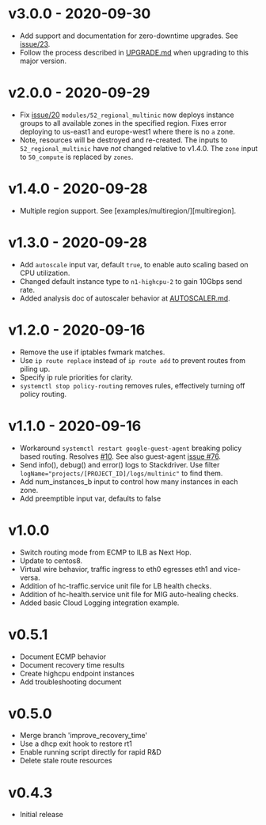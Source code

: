v3.0.0 - 2020-09-30
===

 * Add support and documentation for zero-downtime upgrades.  See
   [issue/23](https://github.com/openinfrastructure/terraform-google-multinic/issues/23).
 * Follow the process described in [UPGRADE.md](./docs/UPGRADE.md) when
   upgrading to this major version.

v2.0.0 - 2020-09-29
===

 * Fix [issue/20][issue20] `modules/52_regional_multinic` now deploys instance
   groups to all available zones in the specified region.  Fixes error
   deploying to us-east1 and europe-west1 where there is no `a` zone.
 * Note, resources will be destroyed and re-created.  The inputs to
   `52_regional_multinic` have *not* changed relative to v1.4.0.  The `zone`
   input to `50_compute` is replaced by `zones`.

v1.4.0 - 2020-09-28
===

 * Multiple region support.  See [examples/multiregion/][multiregion].

v1.3.0 - 2020-09-28
===

 * Add `autoscale` input var, default `true`, to enable auto scaling based on
   CPU utilization.
 * Changed default instance type to `n1-highcpu-2` to gain 10Gbps send rate.
 * Added analysis doc of autoscaler behavior at
   [AUTOSCALER.md](./docs/AUTOSCALER.md).

v1.2.0 - 2020-09-16
===

 * Remove the use if iptables fwmark matches.
 * Use `ip route replace` instead of `ip route add` to prevent routes from
   piling up.
 * Specify ip rule priorities for clarity.
 * `systemctl stop policy-routing` removes rules, effectively turning off
   policy routing.

v1.1.0 - 2020-09-16
===

 * Workaround `systemctl restart google-guest-agent` breaking policy based
   routing.  Resolves [#10][issue10].  See also guest-agent [issue #76][guest76].
 * Send info(), debug() and error() logs to Stackdriver.  Use filter
   `logName="projects/[PROJECT_ID]/logs/multinic"` to find them.
 * Add num_instances_b input to control how many instances in each zone.
 * Add preemptible input var, defaults to false

v1.0.0
===

 * Switch routing mode from ECMP to ILB as Next Hop.
 * Update to centos8.
 * Virtual wire behavior, traffic ingress to eth0 egresses eth1 and vice-versa.
 * Addition of hc-traffic.service unit file for LB health checks.
 * Addition of hc-health.service unit file for MIG auto-healing checks.
 * Added basic Cloud Logging integration example.

v0.5.1
===

 * Document ECMP behavior
 * Document recovery time results
 * Create highcpu endpoint instances
 * Add troubleshooting document

v0.5.0
===

 * Merge branch 'improve_recovery_time'
 * Use a dhcp exit hook to restore rt1
 * Enable running script directly for rapid R&D
 * Delete stale route resources

v0.4.3
===

 * Initial release

[issue10]: https://github.com/openinfrastructure/terraform-google-multinic/issues/10
[guest76]: https://github.com/GoogleCloudPlatform/guest-agent/issues/76
[issue20]: https://github.com/openinfrastructure/terraform-google-multinic/issues/20
